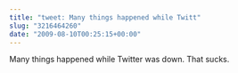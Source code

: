 ```yaml
---
title: "tweet: Many things happened while Twitt"
slug: "3216464260"
date: "2009-08-10T00:25:15+00:00"
---
```

Many things happened while Twitter was down. That sucks.